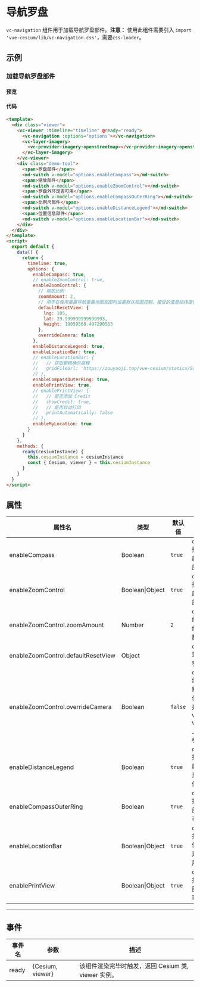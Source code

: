 # 导航罗盘

`vc-navigation` 组件用于加载导航罗盘部件。**注意：** 使用此组件需要引入 `import 'vue-cesium/lib/vc-navigation.css'`，需要`css-loader`。

## 示例

### 加载导航罗盘部件

#### 预览

<doc-preview>
  <template>
    <div class="viewer">
      <vc-viewer :timeline="timeline" @ready="ready" :camera.sync="camera">
        <vc-navigation :options="options"></vc-navigation>
        <vc-layer-imagery>
          <vc-provider-imagery-openstreetmap></vc-provider-imagery-openstreetmap>
        </vc-layer-imagery>
      </vc-viewer>
      <div class="demo-tool">
        <span>罗盘部件</span>
        <md-switch v-model="options.enableCompass"></md-switch>
        <span>缩放部件</span>
        <md-switch v-model="options.enableZoomControl"></md-switch>
        <span>罗盘外环是否可用</span>
        <md-switch v-model="options.enableCompassOuterRing"></md-switch>
        <span>比例尺部件</span>
        <md-switch v-model="options.enableDistanceLegend"></md-switch>
        <span>位置信息部件</span>
        <md-switch v-model="options.enableLocationBar"></md-switch>
      </div>
    </div>
  </template>
  <script>
    export default {
      data () {
        return {
          timeline: true,
          options: {
            enableCompass: true,
            enableZoomControl: true,
            // enableZoomControl: {
            //   // 缩放比例
            //    zoomAmount: 2,
            //   // 用于在使用重置导航重置地图视图时设置默认视图控制。接受的值是经纬度{lng: number, lat: number, height: number}或者 rectangle{west: number,south: number,east: number,north: number}
            //   defaultResetView: {
            //     lng: 105, lat: 29.999999999999993, height: 19059568.497290563
            //   },
            //   overrideCamera: false
            //   },
            // },
            enableDistanceLegend: true,
            enableLocationBar: true,
            // enableLocationBar: {
            //   // 获取更精确的高程
            //   gridFileUrl: 'https://zouyaoji.top/vue-cesium/statics/SampleData/WW15MGH.DAC'
            // },
            enableCompassOuterRing: true,
            enablePrintView: true,
            // enablePrintView: {
            //   // 是否添加 Credit
            //   showCredit: true,
            //   // 是否自动打印
            //   printAutomatically: false
            // },
            enableMyLocation: true
          },
          camera: {
            position: {
              lng: -105,
              lat: 32,
              height: 100000
            }
          }
        }
      },
      methods: {
        ready (cesiumInstance) {
          this.cesiumInstance = cesiumInstance
          const {Cesium, viewer} = this.cesiumInstance
        }
      }
    }
  </script>
</doc-preview>

#### 代码

```html
<template>
  <div class="viewer">
    <vc-viewer :timeline="timeline" @ready="ready">
      <vc-navigation :options="options"></vc-navigation>
      <vc-layer-imagery>
        <vc-provider-imagery-openstreetmap></vc-provider-imagery-openstreetmap>
      </vc-layer-imagery>
    </vc-viewer>
    <div class="demo-tool">
      <span>罗盘部件</span>
      <md-switch v-model="options.enableCompass"></md-switch>
      <span>缩放部件</span>
      <md-switch v-model="options.enableZoomControl"></md-switch>
      <span>罗盘外环是否可用</span>
      <md-switch v-model="options.enableCompassOuterRing"></md-switch>
      <span>比例尺部件</span>
      <md-switch v-model="options.enableDistanceLegend"></md-switch>
      <span>位置信息部件</span>
      <md-switch v-model="options.enableLocationBar"></md-switch>
    </div>
  </div>
</template>
<script>
  export default {
    data() {
      return {
        timeline: true,
        options: {
          enableCompass: true,
          // enableZoomControl: true,
          enableZoomControl: {
            // 缩放比例
            zoomAmount: 2,
            // 用于在使用重置导航重置地图视图时设置默认视图控制。接受的值是经纬度{lng: number, lat: number, height: number}或者 rectangle{west: number,south: number,east: number,north: number}
            defaultResetView: {
              lng: 105,
              lat: 29.999999999999993,
              height: 19059568.497290563
            },
            overrideCamera: false
          },
          enableDistanceLegend: true,
          enableLocationBar: true,
          // enableLocationBar: {
          //   // 获取更精确的高程
          //   gridFileUrl: 'https://zouyaoji.top/vue-cesium/statics/SampleData/WW15MGH.DAC'
          // },
          enableCompassOuterRing: true,
          enablePrintView: true,
          // enablePrintView: {
          //   // 是否添加 Credit
          //   showCredit: true,
          //   // 是否自动打印
          //   printAutomatically: false
          // },
          enableMyLocation: true
        }
      }
    },
    methods: {
      ready(cesiumInstance) {
        this.cesiumInstance = cesiumInstance
        const { Cesium, viewer } = this.cesiumInstance
      }
    }
  }
</script>
```

## 属性

<!-- prettier-ignore -->
| 属性名 | 类型 | 默认值 | 描述 |
| ---------------------- | ------- | ------ | -------------------------------------------------------------------------- |
| enableCompass | Boolean | `true` | `optional` 指定是否启用罗盘部件。 |
| enableZoomControl | Boolean\|Object | `true` | `optional` 指定是否启用缩放部件。 |
| enableZoomControl.zoomAmount | Number | `2` | `optional` 缩放控件缩放系数。 |
| enableZoomControl.defaultResetView | Object |  | `optional` 重置相机参数。 |
| enableZoomControl.overrideCamera | Boolean | `false` | `optional` 缩放控件默认相机位置参数是否覆盖 vc-viewer 上的相机参数。 |
| enableDistanceLegend | Boolean | `true` | `optional` 指定是否启用距离比例尺部件。 |
| enableCompassOuterRing | Boolean | `true` | `optional` 指定罗盘部件是否可用。 |
| enableLocationBar | Boolean\|Object | `true` | `optional` 指定位置信息部件是否可用。 |
| enablePrintView | Boolean\|Object | `true` | `optional` 指定打印部件是否可用。 |

---

## 事件

| 事件名 | 参数             | 描述                                                |
| ------ | ---------------- | --------------------------------------------------- |
| ready  | {Cesium, viewer} | 该组件渲染完毕时触发，返回 Cesium 类, viewer 实例。 |
